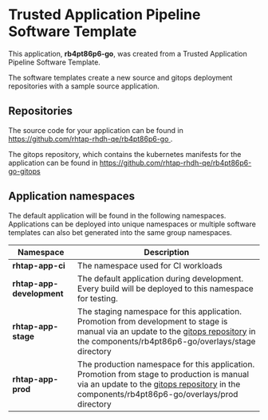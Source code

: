 # Trusted Application Pipeline Software Template

This application, **rb4pt86p6-go**, was created from a Trusted Application Pipeline Software Template.

The software templates create a new source and gitops deployment repositories with a sample source application. 

## Repositories

The source code for your application can be found in [https://github.com/rhtap-rhdh-qe/rb4pt86p6-go ](https://github.com/rhtap-rhdh-qe/rb4pt86p6-go ).
 
The gitops repository, which contains the kubernetes manifests for the application can be found in 
[https://github.com/rhtap-rhdh-qe/rb4pt86p6-go-gitops ](https://github.com/rhtap-rhdh-qe/rb4pt86p6-go-gitops ) 

## Application namespaces 

The default application will be found in the following namespaces. Applications can be deployed into unique namespaces or multiple software templates can also bet generated into the same group namespaces.  

|  Namespace   |  Description   |  
| -------- | -------- |
| **rhtap-app-ci** | The namespace used for CI workloads |
| **rhtap-app-development** | The default application during development. Every build will be deployed to this namespace for testing. |
| **rhtap-app-stage** | The staging namespace for this application. Promotion from development to stage is manual via an update to the [gitops repository](https://github.com/rhtap-rhdh-qe/rb4pt86p6-go-gitops ) in the components/rb4pt86p6-go/overlays/stage directory |
| **rhtap-app-prod** | The production namespace for this application. Promotion from stage to production is manual via an update to the [gitops repository](https://github.com/rhtap-rhdh-qe/rb4pt86p6-go-gitops ) in the components/rb4pt86p6-go/overlays/prod directory |